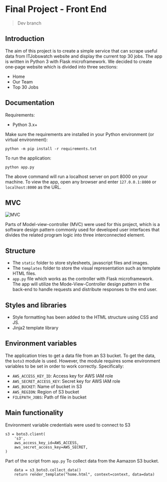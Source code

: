 # Final Project - Front End

> Dev branch

## Introduction
The aim of this project is to create a simple service that can scrape useful data from ITJobswatch website and display the current top 30 jobs.
The app is written in Python 3 with Flask microframework. We decided to create one-page website which is divided into three sections:
- Home
- Our Team
- Top 30 Jobs

## Documentation
Requirements:
- Python 3.x+

Make sure the requirements are installed in your Python environment (or virtual environment):
```
python -m pip install -r requirements.txt
```

To run the application:
```
python app.py
```

The above command will run a localhost server on port 8000 on your machine. To view the app, open any browser and enter `127.0.0.1:8000` or `localhost:8000` as the URL.

## MVC
![MVC](mvc.png)

Parts of Model-view-controller (MVC) were used for this project, which is a software design pattern commonly used for developed user interfaces that divides the related program logic into three interconnected element.

## Structure
- The `static` folder to store stylesheets, javascript files and images.
- The `templates` folder to store the visual representation such as template HTML files.
- `app.py` file which works as the controller with Flask microframework. The app will utilize the Mode-View-Controller design pattern in the back-end to handle requests and distribute responses to the end user.

## Styles and libraries
- Style formatting has been added to the HTML structure using CSS and JS. 
- Jinja2 template library

## Environment variables
The application tries to get a data file from an S3 bucket. To get the data, the `boto3` module is used. However, the module requires some environment variables to be set in order to work correctly. Specifically:
- `AWS_ACCESS_KEY_ID`: Access key for AWS IAM role
- `AWS_SECRET_ACCESS_KEY`: Secret key for AWS IAM role
- `AWS_BUCKET`: Name of bucket in S3
- `AWS_REGION`: Region of S3 bucket
- `FILEPATH_JOBS`: Path of file in bucket


## Main functionality

Environment variable credentials were used to connect to S3 
```
s3 = boto3.client(
    's3',
    aws_access_key_id=AWS_ACCESS,
    aws_secret_access_key=AWS_SECRET,
)
```

Part of the script from `app.py` To collect data from the Aamazon S3 bucket. 
```
    data = s3_boto3.collect_data()
    return render_template("home.html", context=context, data=data)  
```
